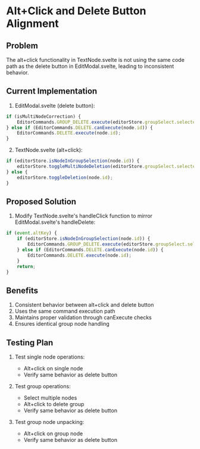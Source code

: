# Alt+Click and Delete Button Alignment

## Problem

The alt+click functionality in TextNode.svelte is not using the same code path as the delete button in EditModal.svelte, leading to inconsistent behavior.

## Current Implementation

1. EditModal.svelte (delete button):

```typescript
if (isMultiNodeCorrection) {
	EditorCommands.GROUP_DELETE.execute(editorStore.groupSelect.selectedNodeIds);
} else if (EditorCommands.DELETE.canExecute(node.id)) {
	EditorCommands.DELETE.execute(node.id);
}
```

2. TextNode.svelte (alt+click):

```typescript
if (editorStore.isNodeInGroupSelection(node.id)) {
	editorStore.toggleMultiNodeDeletion(editorStore.groupSelect.selectedNodeIds);
} else {
	editorStore.toggleDeletion(node.id);
}
```

## Proposed Solution

1. Modify TextNode.svelte's handleClick function to mirror EditModal.svelte's handleDelete:

```typescript
if (event.altKey) {
	if (editorStore.isNodeInGroupSelection(node.id)) {
		EditorCommands.GROUP_DELETE.execute(editorStore.groupSelect.selectedNodeIds);
	} else if (EditorCommands.DELETE.canExecute(node.id)) {
		EditorCommands.DELETE.execute(node.id);
	}
	return;
}
```

## Benefits

1. Consistent behavior between alt+click and delete button
2. Uses the same command execution path
3. Maintains proper validation through canExecute checks
4. Ensures identical group node handling

## Testing Plan

1. Test single node operations:

   - Alt+click on single node
   - Verify same behavior as delete button

2. Test group operations:

   - Select multiple nodes
   - Alt+click to delete group
   - Verify same behavior as delete button

3. Test group node unpacking:
   - Alt+click on group node
   - Verify same behavior as delete button
